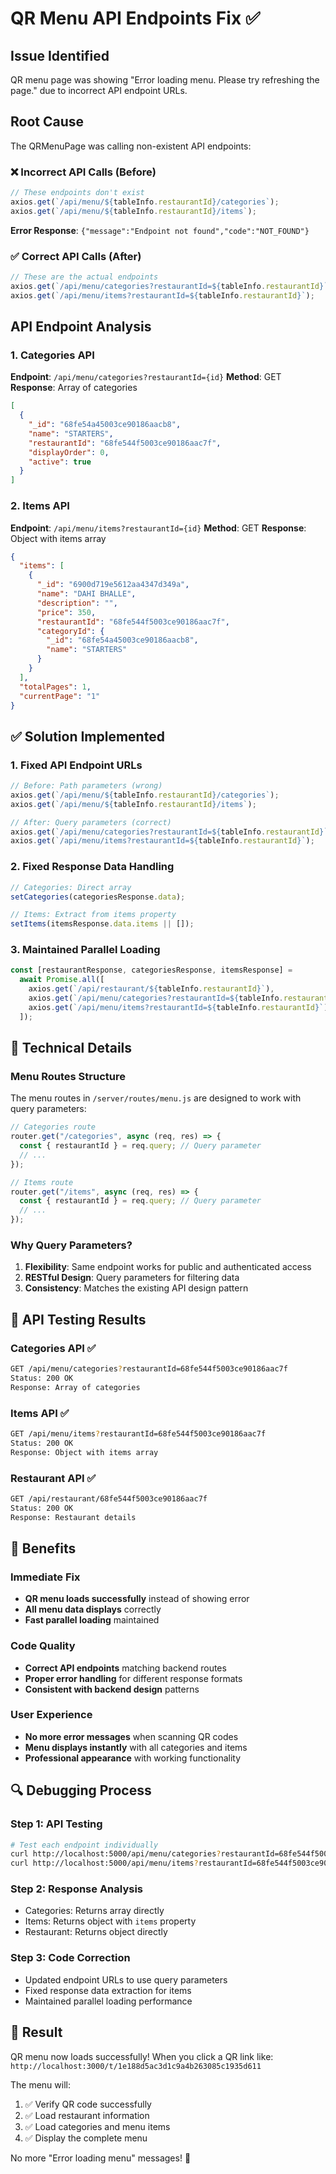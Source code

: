 # QR Menu API Endpoints Fix ✅

## Issue Identified

QR menu page was showing "Error loading menu. Please try refreshing the page." due to incorrect API endpoint URLs.

## Root Cause

The QRMenuPage was calling non-existent API endpoints:

### ❌ Incorrect API Calls (Before)

```javascript
// These endpoints don't exist
axios.get(`/api/menu/${tableInfo.restaurantId}/categories`);
axios.get(`/api/menu/${tableInfo.restaurantId}/items`);
```

**Error Response**: `{"message":"Endpoint not found","code":"NOT_FOUND"}`

### ✅ Correct API Calls (After)

```javascript
// These are the actual endpoints
axios.get(`/api/menu/categories?restaurantId=${tableInfo.restaurantId}`);
axios.get(`/api/menu/items?restaurantId=${tableInfo.restaurantId}`);
```

## API Endpoint Analysis

### 1. Categories API

**Endpoint**: `/api/menu/categories?restaurantId={id}`
**Method**: GET
**Response**: Array of categories

```json
[
  {
    "_id": "68fe54a45003ce90186aacb8",
    "name": "STARTERS",
    "restaurantId": "68fe544f5003ce90186aac7f",
    "displayOrder": 0,
    "active": true
  }
]
```

### 2. Items API

**Endpoint**: `/api/menu/items?restaurantId={id}`
**Method**: GET
**Response**: Object with items array

```json
{
  "items": [
    {
      "_id": "6900d719e5612aa4347d349a",
      "name": "DAHI BHALLE",
      "description": "",
      "price": 350,
      "restaurantId": "68fe544f5003ce90186aac7f",
      "categoryId": {
        "_id": "68fe54a45003ce90186aacb8",
        "name": "STARTERS"
      }
    }
  ],
  "totalPages": 1,
  "currentPage": "1"
}
```

## ✅ Solution Implemented

### 1. Fixed API Endpoint URLs

```javascript
// Before: Path parameters (wrong)
axios.get(`/api/menu/${tableInfo.restaurantId}/categories`);
axios.get(`/api/menu/${tableInfo.restaurantId}/items`);

// After: Query parameters (correct)
axios.get(`/api/menu/categories?restaurantId=${tableInfo.restaurantId}`);
axios.get(`/api/menu/items?restaurantId=${tableInfo.restaurantId}`);
```

### 2. Fixed Response Data Handling

```javascript
// Categories: Direct array
setCategories(categoriesResponse.data);

// Items: Extract from items property
setItems(itemsResponse.data.items || []);
```

### 3. Maintained Parallel Loading

```javascript
const [restaurantResponse, categoriesResponse, itemsResponse] =
  await Promise.all([
    axios.get(`/api/restaurant/${tableInfo.restaurantId}`),
    axios.get(`/api/menu/categories?restaurantId=${tableInfo.restaurantId}`),
    axios.get(`/api/menu/items?restaurantId=${tableInfo.restaurantId}`),
  ]);
```

## 🔧 Technical Details

### Menu Routes Structure

The menu routes in `/server/routes/menu.js` are designed to work with query parameters:

```javascript
// Categories route
router.get("/categories", async (req, res) => {
  const { restaurantId } = req.query; // Query parameter
  // ...
});

// Items route
router.get("/items", async (req, res) => {
  const { restaurantId } = req.query; // Query parameter
  // ...
});
```

### Why Query Parameters?

1. **Flexibility**: Same endpoint works for public and authenticated access
2. **RESTful Design**: Query parameters for filtering data
3. **Consistency**: Matches the existing API design pattern

## 🎯 API Testing Results

### Categories API ✅

```bash
GET /api/menu/categories?restaurantId=68fe544f5003ce90186aac7f
Status: 200 OK
Response: Array of categories
```

### Items API ✅

```bash
GET /api/menu/items?restaurantId=68fe544f5003ce90186aac7f
Status: 200 OK
Response: Object with items array
```

### Restaurant API ✅

```bash
GET /api/restaurant/68fe544f5003ce90186aac7f
Status: 200 OK
Response: Restaurant details
```

## 🚀 Benefits

### Immediate Fix

- **QR menu loads successfully** instead of showing error
- **All menu data displays** correctly
- **Fast parallel loading** maintained

### Code Quality

- **Correct API endpoints** matching backend routes
- **Proper error handling** for different response formats
- **Consistent with backend design** patterns

### User Experience

- **No more error messages** when scanning QR codes
- **Menu displays instantly** with all categories and items
- **Professional appearance** with working functionality

## 🔍 Debugging Process

### Step 1: API Testing

```bash
# Test each endpoint individually
curl http://localhost:5000/api/menu/categories?restaurantId=68fe544f5003ce90186aac7f
curl http://localhost:5000/api/menu/items?restaurantId=68fe544f5003ce90186aac7f
```

### Step 2: Response Analysis

- Categories: Returns array directly
- Items: Returns object with `items` property
- Restaurant: Returns object directly

### Step 3: Code Correction

- Updated endpoint URLs to use query parameters
- Fixed response data extraction for items
- Maintained parallel loading performance

## 🎉 Result

QR menu now loads successfully! When you click a QR link like:
`http://localhost:3000/t/1e188d5ac3d1c9a4b263085c1935d611`

The menu will:

1. ✅ Verify QR code successfully
2. ✅ Load restaurant information
3. ✅ Load categories and menu items
4. ✅ Display the complete menu

No more "Error loading menu" messages! 🚀
